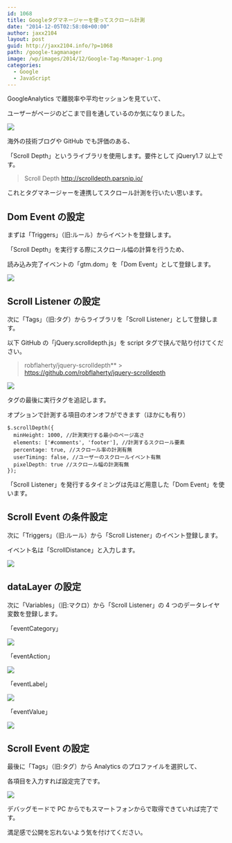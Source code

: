 ```yaml
---
id: 1068
title: Googleタグマネージャーを使ってスクロール計測
date: "2014-12-05T02:58:08+00:00"
author: jaxx2104
layout: post
guid: http://jaxx2104.info/?p=1068
path: /google-tagmanager
image: /wp/images/2014/12/Google-Tag-Manager-1.png
categories:
  - Google
  - JavaScript
---
```


GoogleAnalytics で離脱率や平均セッションを見ていて、

ユーザーがページのどこまで目を通しているのか気になりました。

<img src="./Google-Tag-Manager-1.png" />

海外の技術ブログや GitHub でも評価のある、

「Scroll Depth」というライブラリを使用します。要件として jQuery1.7 以上です。

<!--more-->

> Scroll Depth
> http://scrolldepth.parsnip.io/

これとタグマネージャーを連携してスクロール計測を行いたい思います。

## Dom Event の設定

まずは「Triggers」（旧:ルール）からイベントを登録します。

「Scroll Depth」を実行する際にスクロール幅の計算を行うため、

読み込み完了イベントの「gtm.dom」を「Dom Event」として登録します。

<img src="./Google-Tag-Manager1.png" />

## Scroll Listener の設定

次に「Tags」（旧:タグ）からライブラリを「Scroll Listener」として登録します。

以下 GitHub の「jQuery.scrolldepth.js」を script タグで挟んで貼り付けてください。

> robflaherty/jquery-scrolldepth\*\* > https://github.com/robflaherty/jquery-scrolldepth

<img src="./Google-Tag-Manager2.png" />

タグの最後に実行タグを追記します。

オプションで計測する項目のオンオフができます（ほかにも有り）

```
$.scrollDepth({
  minHeight: 1000, //計測実行する最小のページ高さ
  elements: ['#comments', 'footer'], //計測するスクロール要素
  percentage: true, //スクロール率の計測有無
  userTiming: false, //ユーザーのスクロールイベント有無
  pixelDepth: true //スクロール幅の計測有無
});
```

「Scroll Listener」を発行するタイミングは先ほど用意した「Dom Event」を使います。

## Scroll Event の条件設定

次に「Triggers」（旧:ルール）から「Scroll Listener」のイベント登録します。

イベント名は「ScrollDistance」と入力します。

<img src="./Google-Tag-Manager3.png" />

## dataLayer の設定

次に「Variables」（旧:マクロ）から「Scroll Listener」の 4 つのデータレイヤ変数を登録します。

「eventCategory」

<img src="./Google-Tag-Manager4.png" />

「eventAction」

<img src="./Google-Tag-Manager5.png" />

「eventLabel」

<img src="./Google-Tag-Manager6.png" />

「eventValue」

<img src="./Google-Tag-Manager7.png" />

## Scroll Event の設定

最後に「Tags」（旧:タグ）から Analytics のプロファイルを選択して、

各項目を入力すれば設定完了です。

<img src="./Google_Tag_Manager8.png" />

デバッグモードで PC からでもスマートフォンからで取得できていれば完了です。

満足感で公開を忘れないよう気を付けてください。
